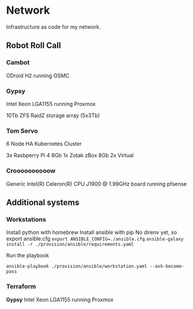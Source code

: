 # Network

Infrastructure as code for my network.

## Robot Roll Call

### Cambot

ODroid H2 running OSMC

### Gypsy

Intel Xeon LGA1155 running Proxmox

10Tb ZFS RaidZ storage array (5x3Tb)

### Tom Servo

6 Node HA Kubernetes Cluster

3x Rasbperry Pi 4 8Gb
1x Zotak zBox 8Gb
2x Virtual 

### Croooooooooow

Generic Intel(R) Celeron(R) CPU J1900 @ 1.99GHz board running pfsense

## Additional systems

### Workstations

Install python with homebrew
Install ansible with pip
No direnv yet, so export ansible.cfg
`export ANSIBLE_CONFIG=./ansible.cfg`
`ansible-galaxy install -r ./provision/ansible/requirements.yaml`

Run the playbook

`ansible-playbook ./provision/ansible/workstation.yaml --ask-become-pass`


### Terraform

**Gypsy** Intel Xeon LGA1155 running Proxmox

